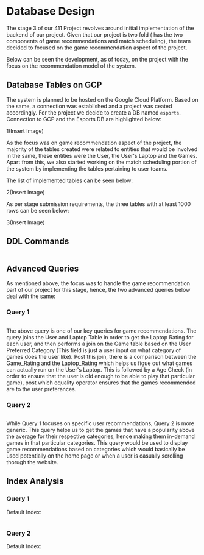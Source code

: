 # Database Design

The stage 3 of our 411 Project revolves around initial implementation of the backend of our project. Given that our project is two fold ( has the two components of game recommendations and match scheduling), the team decided to focused on the game recommendation aspect of the project.

Below can be seen the development, as of today, on the project with the focus on the recommendation model of the system.

## Database Tables on GCP

The system is planned to be hosted on the Google Cloud Platform.
Based on the same, a connection was established and a project was ceated accordingly. For the project we decide to create a DB named `esports`.
Connection to GCP and the Esports DB are highlighted below:


1(Insert Image)


As the focus was on game recommendation aspect of the project, the majority of the tables created were related to entities that would be involved in the same, these entities were the User, the User's Laptop and the Games.
Apart from this, we also started working on the match scheduling portion of the system by implementing the tables pertaining to user teams.

The list of implemented tables can be seen below:


2(Insert Image)



As per stage submission requirements, the three tables with at least 1000 rows can be seen below:


3(Insert Image)


## DDL Commands

```sql

```

## Advanced Queries

As mentioned above, the focus was to handle the game recommendation part of our project for this stage, hence, the two advanced queries below deal with the same:

### Query 1

```sql

```

The above query is one of our key queries for game recommendations. The query joins the User and Laptop Table in order to get the Laptop Rating for each user, and then performs a join on the Game table based on the User Preferred Category (This field is just a user input on what category of games does the user like). Post this join, there is a comparison between the Game_Rating and the Laptop_Rating which helps us figue out what games can actually run on the User's Laptop. This is followed by a Age Check (in order to ensure that the user is old enough to be able to play that particular game), post which equality operator ensures that the games recommended are to the user preferances. 


### Query 2

```sql

```

While Query 1 focuses on specific user recommendations, Query 2 is more generic. This query helps us to get the games that have a popularity above the average for their respective categories, hence making them in-demand games in that particular categories.
This query would be used to display game recommendations based on categories which would basically be used potentially on the home page or when a user is casually scrolling thorugh the website. 

## Index Analysis

### Query 1

Default Index:


```sql

```

### Query 2

Default Index:


```sql

```
